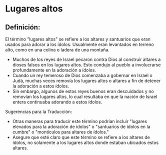 # Lugares altos

## Definición: 

El término "lugares altos" se refiere a los altares y santuarios que eran usados para adorar a los ídolos.  Usualmente eran levantados en terreno alto, como en una colina o ladera de una montaña.

* Muchos de los reyes de Israel pecaron contra Dios al construir altares a dioses falsos en los lugares altos.  Esto condujo al pueblo a involucrarse profundamente en la adoración a ídolos.
* Cuando un rey temeroso de Dios comenzaba a gobernar en Israel o Judá, muchas veces removía los lugares altos o altares a fin de detener la adoración a estos ídolos.
* Sin embargo, algunos de estos reyes buenos eran descuidados y no removían los lugares altos, lo cual resultaba en que la nación de Israel entera continuaba adorando a estos ídolos.

Sugerencias para la Traducción:

* Otras maneras para traducir este término podrían incluir "lugares elevados para la adoración de ídolos" o "santuarios de ídolos en la cumbre" o "montículos para altares de ídolos."
* Asegure que esté claro que este término se refiere a los altares de ídolos, no solamente a los lugares altos donde estaban ubicados estos altares.

